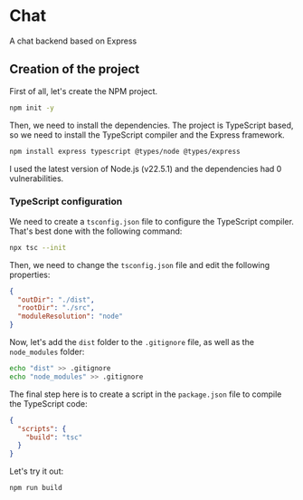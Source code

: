 # Chat
A chat backend based on Express

## Creation of the project

First of all, let's create the NPM project.

```bash
npm init -y
```

Then, we need to install the dependencies.
The project is TypeScript based, so we need to install the TypeScript compiler and the Express framework.

```bash
npm install express typescript @types/node @types/express
```

I used the latest version of Node.js (v22.5.1) and the dependencies had 0 vulnerabilities.

### TypeScript configuration

We need to create a `tsconfig.json` file to configure the TypeScript compiler. That's best done with the following command:

```bash
npx tsc --init
```

Then, we need to change the `tsconfig.json` file and edit the following properties:

```json
{
  "outDir": "./dist",
  "rootDir": "./src",
  "moduleResolution": "node"
}
```

Now, let's add the `dist` folder to the `.gitignore` file, as well as the `node_modules` folder:

```bash
echo "dist" >> .gitignore
echo "node_modules" >> .gitignore
```

The final step here is to create a script in the `package.json` file to compile the TypeScript code:

```json
{
  "scripts": {
    "build": "tsc"
  }
}
```

Let's try it out:

```bash
npm run build
```
